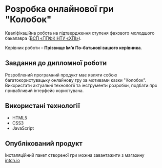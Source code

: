 # Розробка онлайнової гри "Колобок" 

Кваліфікаційна робота на підтвердження ступеня фахового молодшого бакалавра ([ВСП «ППФК НТУ «ХПІ»](http://polytechnic.poltava.ua)). 

Керівник роботи – **Прізвище Ім’я По-батькові вашого керівника**.

## Завдання до дипломної роботи

Розроблений програмний продукт має являти собою багатокористувацьку онлайнову гру за мотивами казки "Колобок". Використати актуальні технології та інструменти розробки, подбати про привабливий інтерфейс користувача.

## Використані технології

* HTML5
* CSS3
* JavaScript

## Опублікований продукт
Інсталяційний пакет створеної гри можна завантажити з магазину [intch.io](http://itch.io)

